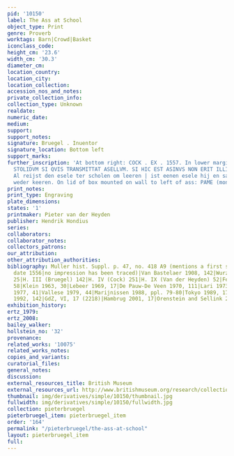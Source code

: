 ```yaml
---
pid: '10150'
label: The Ass at School
object_type: Print
genre: Proverb
worktags: Barn|Crowd|Basket
iconclass_code:
height_cm: '23.6'
width_cm: '30.3'
diameter_cm:
location_country:
location_city:
location_collection:
accession_nos_and_notes:
private_collection_info:
collection_type: Unknown
realdate:
numeric_date:
medium:
support:
support_notes:
signature: Bruegel . Inuentor
signature_location: Bottom left
support_marks:
further_inscription: 'At bottom right: COCK . EX . 1557. In lower margin: PARISIOS
  STOLIDVM SI QVIS TRANSMITTAT ASELLVM. SI HIC EST ASINVS NON ERIT ILLIC EQVVS. |
  Al reijst den esele ter scholen om leeren | ist eenen esele hij en sal gheen peert
  weder keeren. On lid of box mounted on wall to left of ass: PAME (monogram).'
print_notes:
print_type: Engraving
plate_dimensions:
states: '1'
printmaker: Pieter van der Heyden
publisher: Hendrik Hondius
series:
collaborators:
collaborator_notes:
collectors_patrons:
our_attribution:
other_attribution_authorities:
bibliography: Muller hist. Suppl. p. 47, no. 418 A9 (mentions a first state with the
  date 1556|no impression has been traced)|Van Bastelaer 1908, 142|Wurzbach (Brueghel)
  25|H. III (Bruegel) 142|H. IV (Cock) 251|H. IX (Van der Heyden) 52|Feinblatt 1961,
  58|Klein 1963, 30|Lebeer 1969, 17|De Pauw-De Veen 1970, 111|Lari 1973, 135|Riggs
  1977, 41|Vallese 1979, 44|Marijnissen 1988, ppl. 79-80|Tokyo 1989, 17|Gilchrist
  1992, 142|GdZ, VI, 17 (2218)|Hambrug 2001, 17|Orenstein and Sellink 2001, 41
exhibition_history:
ertz_1979:
ertz_2008:
bailey_walker:
hollstein_no: '32'
provenance:
related_works: '10075'
related_works_notes:
copies_and_variants:
curatorial_files:
general_notes:
discussion:
external_resources_title: British Museum
external_resources_url: http://www.britishmuseum.org/research/collection_online/collection_object_details.aspx
thumbnail: img/derivatives/simple/10150/thumbnail.jpg
fullwidth: img/derivatives/simple/10150/fullwidth.jpg
collection: pieterbruegel
pieterbruegel_item: pieterbruegel_item
order: '164'
permalink: "/pieterbruegel/the-ass-at-school"
layout: pieterbruegel_item
full:
---
```

